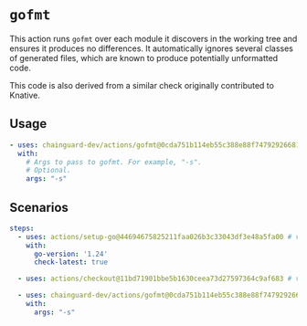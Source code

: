 # `gofmt`

This action runs `gofmt` over each module it discovers in the working tree and
ensures it produces no differences.  It automatically ignores several classes of
generated files, which are known to produce potentially unformatted code.

This code is also derived from a similar check originally contributed to
Knative.


## Usage

```yaml
- uses: chainguard-dev/actions/gofmt@0cda751b114eb55c388e88f7479292668165602a # v1.0.2
  with:
    # Args to pass to gofmt. For example, "-s".
    # Optional.
    args: "-s"
```

## Scenarios

```yaml
steps:
  - uses: actions/setup-go@44694675825211faa026b3c33043df3e48a5fa00 # v6.0.0
    with:
      go-version: '1.24'
      check-latest: true

  - uses: actions/checkout@11bd71901bbe5b1630ceea73d27597364c9af683 # v4.2.2

  - uses: chainguard-dev/actions/gofmt@0cda751b114eb55c388e88f7479292668165602a # v1.0.2
    with:
      args: "-s"
```
